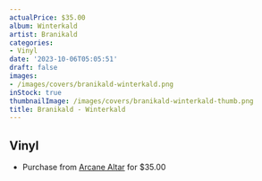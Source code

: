 ```yaml
---
actualPrice: $35.00
album: Winterkald
artist: Branikald
categories:
- Vinyl
date: '2023-10-06T05:05:51'
draft: false
images:
- /images/covers/branikald-winterkald.png
inStock: true
thumbnailImage: /images/covers/branikald-winterkald-thumb.png
title: Branikald - Winterkald
---
```


## Vinyl
* Purchase from [Arcane Altar](https://arcanealtar.bigcartel.com/product/branikald-winterkald-12-lp) for $35.00

